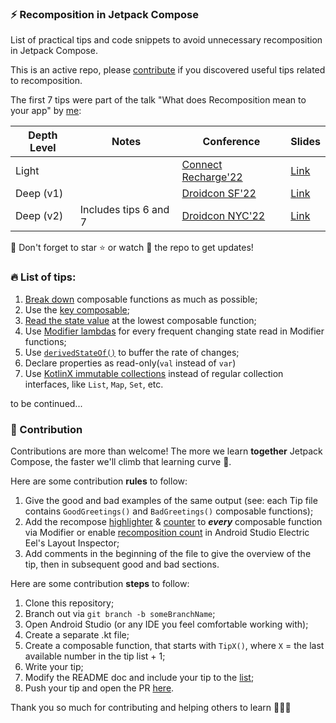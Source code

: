 ### ⚡ Recomposition in Jetpack Compose
List of practical tips and code snippets to avoid unnecessary recomposition in Jetpack Compose. 

This is an active repo, please [contribute](#-contribution) if you discovered useful tips related to recomposition.

The first 7 tips were part of the talk "What does Recomposition mean to your app" by [me](https://cupsofcode.com/about/):

| Depth Level | Notes | Conference | Slides |
| ----------- | ----------- | ----------- |----------- |
| Light   |  |[Connect Recharge'22](https://hopin.com/events/connect-recharge-2022/registration?code=wwK1JKQKXBSzI6RaQZcehxqtr)| [Link](https://docs.google.com/presentation/d/e/2PACX-1vRfsVk1LQ_2hexLTmGLmlPmdMtcWzjiHtnl41c_4aKQlC5c4BZUUrGMbG8LUWCBmqavuutT_31pHX6i/pub) |
| Deep (v1) |   | [Droidcon SF'22](https://www.sf.droidcon.com/speaker/aida-issayeva/what-does-recomposition-mean-to-your-app%3F)  | [Link](https://docs.google.com/presentation/d/e/2PACX-1vQs4J5e6X-zDfiynVUtVGkPl19NyzPD6qjiPY5xFGWIrWZ_mWI4ebuK6LfF54B7caM11DJ7K7utauTK/pub) |
| Deep (v2) | Includes tips 6 and 7  | [Droidcon NYC'22](https://nyc.droidcon.com/aida-issayeva/)  | [Link](https://speakerdeck.com/aida_isay/what-does-recomposition-mean-to-your-app) |


📣 Don't forget to star ⭐ or watch 👀 the repo to get updates!

### 🔥 List of tips:

1. [Break down](/app/src/main/java/com/cupsofcode/recomposition_examples/Tip1.kt) composable functions as much as possible;
2. Use the [key composable](/app/src/main/java/com/cupsofcode/recomposition_examples/Tip2.kt);
3. [Read the state value](/app/src/main/java/com/cupsofcode/recomposition_examples/Tip3.kt) at the lowest composable function;
4. Use [Modifier lambdas](/app/src/main/java/com/cupsofcode/recomposition_examples/Tip4.kt) for every frequent changing state read in Modifier functions;
5. Use [`derivedStateOf()`](/app/src/main/java/com/cupsofcode/recomposition_examples/Tip5.kt) to buffer the rate of changes;
6. Declare properties as read-only(`val` instead of `var`)
7. Use [KotlinX immutable collections](https://github.com/Kotlin/kotlinx.collections.immutable) instead of regular collection interfaces, like `List`, `Map`, `Set`, etc.

to be continued...

### 📌 Contribution

Contributions are more than welcome! 
The more we learn **together** Jetpack Compose, the faster we'll climb that learning curve 💪.

Here are some contribution **rules** to follow:
1. Give the good and bad examples of the same output (see: each Tip file contains `GoodGreetings()` and `BadGreetings()` composable functions);
2. Add the recompose [highlighter](/app/src/main/java/com/cupsofcode/recomposition_examples/RecomposeHighlighter.kt) & [counter](/app/src/main/java/com/cupsofcode/recomposition_examples/RecompositionCounter.kt) to ***every*** composable function via Modifier or enable [recomposition count](https://developer.android.com/jetpack/compose/tooling#recomposition-counts) in Android Studio Electric Eel's Layout Inspector;
3. Add comments in the beginning of the file to give the overview of the tip, then in subsequent good and bad sections.

Here are some contribution **steps** to follow:
1. Clone this repository;
2. Branch out via `git branch -b someBranchName`;
3. Open Android Studio (or any IDE you feel comfortable working with);
4. Create a separate .kt file;
5. Create a composable function, that starts with `TipX()`, where `X` = the last available number in the tip list + 1;
6. Write your tip;
7. Modify the README doc and include your tip to the [list](#-list-of-tips);
8. Push your tip and open the PR [here](https://github.com/AidaIssayeva/recomposition_examples/pulls).

Thank you so much for contributing and helping others to learn 💚💚💚
